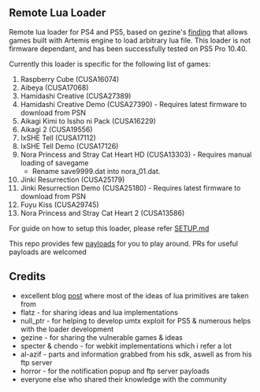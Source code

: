 
## Remote Lua Loader

Remote lua loader for PS4 and PS5, based on gezine's [finding](https://github.com/Gezine/ArtemisLuaLoader/) that allows games built with Artemis engine to load arbitrary lua file. This loader is not firmware dependant, and has been successfully tested on PS5 Pro 10.40.  

Currently this loader is specific for the following list of games:

1. Raspberry Cube (CUSA16074)
2. Aibeya (CUSA17068)
3. Hamidashi Creative (CUSA27389)
4. Hamidashi Creative Demo (CUSA27390) - Requires latest firmware to download from PSN
5. Aikagi Kimi to Issho ni Pack (CUSA16229)
6. Aikagi 2 (CUSA19556)
7. IxSHE Tell (CUSA17112)
8. IxSHE Tell Demo (CUSA17126)
9. Nora Princess and Stray Cat Heart HD (CUSA13303) - Requires manual loading of savegame
   - Rename save9999.dat into nora_01.dat.
10. Jinki Resurrection (CUSA25179)
11. Jinki Resurrection Demo (CUSA25180) - Requires latest firmware to download from PSN
12. Fuyu Kiss (CUSA29745)
13. Nora Princess and Stray Cat Heart 2 (CUSA13586)

For guide on how to setup this loader, please refer [SETUP.md](SETUP.md)

This repo provides few [payloads](payloads/) for you to play around. PRs for useful payloads are welcomed

## Credits

* excellent blog [post](https://memorycorruption.net/posts/rce-lua-factorio/) where most of the ideas of lua primitives are taken from 
* flatz - for sharing ideas and lua implementations
* null_ptr - for helping to develop umtx exploit for PS5 & numerous helps with the loader development
* gezine - for sharing the vulnerable games & ideas
* specter & chendo - for webkit implementations which i refer a lot
* al-azif - parts and information grabbed from his sdk, aswell as from his ftp server
* horror - for the notification popup and ftp server payloads
* everyone else who shared their knowledge with the community

